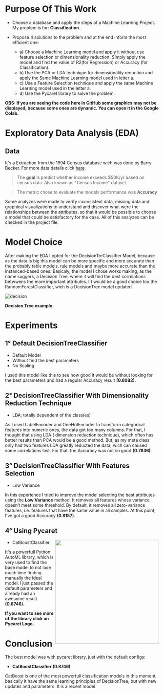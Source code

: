 # Purpose Of This Work
- Choose a database and apply the steps of a Machine Learning Project. My problem is for: **Classification**.

- Propose 4 solutions to the problem and at the end inform the most efficient one:
  - a) Choose a Machine Learning model and apply it without use feature selection or dimensionality reduction. Simply apply the model and find the value of R2(for Regression) or 
    Accuracy (for Classification).
  - b) Use the PCA or LDA technique for dimensionality reduction and apply the Same Machine Learning model used in letter a.
  - c) Use a Feature Selection technique and apply the same Machine Learning model used in the letter a.
  - d) Use the Pycaret library to solve the problem.
    
 **OBS: If you are seeing the code here in GitHub some graphics may not be displayed, because some ones are dynamic. You can open it in the Google Colab.**
# Exploratory Data Analysis (EDA)
## Data 
It's a Extraction from the 1994 Census database wich was done by Barry Becker.
For more data details click [here](https://archive.ics.uci.edu/ml/datasets/adult).

> The **goal** is predict whether income exceeds $50K/yr based on census data. Also known as "Census Income" dataset.

> The metric chose to evaluate the models performance was **Accuracy**

Some analyzes were made to verify inconsistent data, missing data and graphical visualizations to understand and discover what were the relationships between the attributes, so that it would be possible to choose a model that could be satisfactory for the case. All of this analyzes can be checked in the project file.
# Model Choice
After making the EDA I opted for the DecisionTreClassifier Model, because as the data is big this model can be more specific and more accurate than the probably table models, rule models and maybe more accurate than the instanced-based ones. Basicaly, the model I chose works making, as the name suggers, a Decision Tree, where it will find the best correlations betwwens the more important attributes. I't would be a good choice too the RandomForestClassifier, wich is a DecisionTree model updated.

![decision](https://github.com/jpedrou/CensusML/assets/127536464/3ad4bcaf-068c-4eb2-b232-d746845b615a)

**Decision Tree example.**

# Experiments
## 1° Default DecisionTreeClassifier
- Default Model
- Without find the best parameters
- No Scaling
  
I used this model like this to see how good it would be without looking for the best parameters and had a regular Accuracy result **(0.8082)**.

## 2° DecisionTreeClassifier With Dimensionality Reduction Technique
- LDA; totally dependent of the class(es)

As I used LabelEncoder and OneHotEncoder to transform categorical features into numeric ones, the data got too many columns. For that, I thought that using LDA ( dimension reduction technique), which often has better results than PCA would be a good method. But, as my meta class only had two features LDA greatly reducted the data, wich can caused some correlations lost. For that, the Accuracy was not so good **(0.7836)**. 


## 3° DecisionTreeClassifier With Features Selection
- Low Variance
  
In this experience I tried to improve the model selecting the best attributes using the **Low Variance** method. It removes all features whose variance doesn’t meet some threshold. By default, it removes all zero-variance features, i.e. features that have the same value in all samples. At this point, I've got a good Accuracy **(0.8157)**.

## 4° Using Pycaret
- CatBoostClassifier [<img align='right' width=340 src='https://github.com/jpedrou/CensusML/assets/127536464/4a0e380d-1579-406c-8063-3360d81a4686'>](https://pycaret.org/)

It's a powerfull Python AutoML library, which is very used to find the base model to not lose much time finding manually the ideal model. I just passed the default parameters and already had an awesome result **(0.8746)**.

**If you want to see more of the library click on Pycaret Logo.**

# Conclusion 
The best model was with pycaret library, just with the default configs:
- **CatBoostClassifier (0.8746)**

CatBoost is one of the most powerfull classification models in this moment, basically it have the same learning principles of DecisionTree, but with new updates and parameters. It is a recent model.
